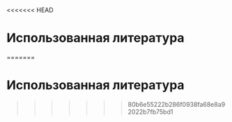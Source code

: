 <<<<<<< HEAD
# Использованная литература
=======
# Использованная литература
>>>>>>> 80b6e55222b286f0938fa68e8a92022b7fb75bd1
